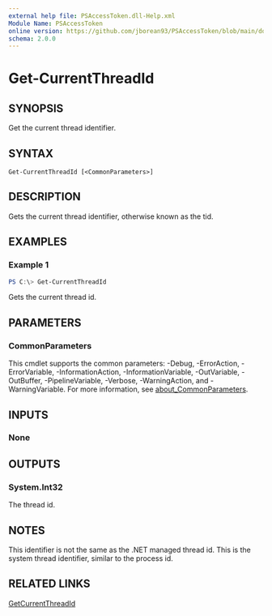 ```yaml
---
external help file: PSAccessToken.dll-Help.xml
Module Name: PSAccessToken
online version: https://github.com/jborean93/PSAccessToken/blob/main/docs/en-US/Get-CurrentThreadId.md
schema: 2.0.0
---
```


# Get-CurrentThreadId

## SYNOPSIS

Get the current thread identifier.

## SYNTAX

```
Get-CurrentThreadId [<CommonParameters>]
```

## DESCRIPTION

Gets the current thread identifier, otherwise known as the tid.

## EXAMPLES

### Example 1

```powershell
PS C:\> Get-CurrentThreadId
```

Gets the current thread id.

## PARAMETERS

### CommonParameters
This cmdlet supports the common parameters: -Debug, -ErrorAction, -ErrorVariable, -InformationAction, -InformationVariable, -OutVariable, -OutBuffer, -PipelineVariable, -Verbose, -WarningAction, and -WarningVariable. For more information, see [about_CommonParameters](http://go.microsoft.com/fwlink/?LinkID=113216).

## INPUTS

### None
## OUTPUTS

### System.Int32
The thread id.

## NOTES

This identifier is not the same as the .NET managed thread id.
This is the system thread identifier, similar to the process id.

## RELATED LINKS

[GetCurrentThreadId](https://docs.microsoft.com/en-us/windows/win32/api/processthreadsapi/nf-processthreadsapi-getcurrentthreadid)
